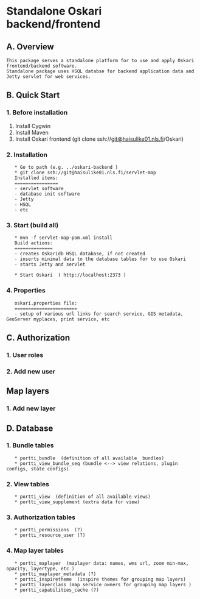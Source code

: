 # Standalone Oskari backend/frontend

## A. Overview

    This package serves a standalone platform for to use and apply Oskari frontend/backend software.
    Standalone package uses HSQL databse for backend application data and Jetty servlet for web services.
    

## B. Quick Start

### 1. Before installation

1. Install Cygwin
2. Install Maven
3. Install Oskari frontend (git clone ssh://git@haisulike01.nls.fi/Oskari)

### 2. Installation
       * Go to path (e.g. ../oskari-backend )
       * git clone ssh://git@haisulike01.nls.fi/servlet-map
       Installed items:
       ================
       - servlet software
       - database init software
       - Jetty
       - HSQL 
       - etc
        
### 3. Start  (build all)
       * mvn -f servlet-map-pom.xml install
       Build actions:
       ==============
       - creates Oskaridb HSQL database, if not created
       - inserts minimal data to the database tables for to use Oskari
       - starts Jetty and servlet
       
       * Start Oskari  ( http://localhost:2373 )
       
### 4. Properties
       oskari.properties file:
       =======================
       - setup of various url links for search service, GIS metadata, GeoServer myplaces, print service, etc

## C. Authorization

### 1. User roles

### 2. Add new user

## Map layers

### 1. Add new layer



## D. Database

### 1. Bundle tables
       * portti_bundle  (definition of all available  bundles)
       * portti_view_bundle_seq (bundle <--> view relations, plugin configs, state configs)
       
### 2. View tables
       * portti_view  (definition of all available views)
       * portti_view_supplement (extra data for view)
       
### 3. Authorization tables
       * portti_permissions  (?)
       * portti_resource_user (?)
       
### 4. Map layer tables
       * portti_maplayer  (maplayer data: names, wms url, zoom min-max, opacity, layertype, etc )
       * portti_maplayer_metadata (?)
       * portti_inspiretheme  (inspire themes for grouping map layers)
       * portti_layerclass (map service owners for grouping map layers )
       * portti_capabilities_cache (?)
       
 